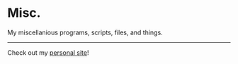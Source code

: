# Misc.

My miscellanious programs, scripts, files, and things.

---

Check out my [personal site](https://andrewboutin.com)!

